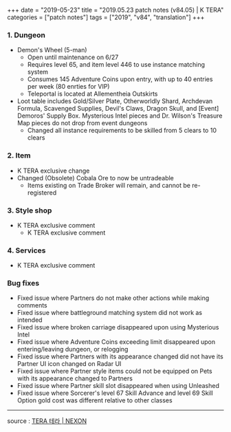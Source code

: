 +++
date = "2019-05-23"
title = "2019.05.23 patch notes (v84.05) | K TERA"
categories = ["patch notes"]
tags = ["2019", "v84", "translation"]
+++

### 1. Dungeon
- Demon's Wheel (5-man)
  - Open until maintenance on 6/27
  - Requires level 65, and item level 446 to use instance matching system
  - Consumes 145 Adventure Coins upon entry, with up to 40 entries per week (80 enrties for VIP)
  - Teleportal is located at Allementheia Outskirts
- Loot table includes Gold/Silver Plate, Otherworldly Shard, Archdevan Formula, Scavenged Supplies, Devil's Claws, Dragon Skull, and [Event] Demoros' Supply Box. Mysterious Intel pieces and Dr. Wilson's Treasure Map pieces do not drop from event dungeons
  - Changed all instance requirements to be skilled from 5 clears to 10 clears

### 2. Item
- K TERA exclusive change
- Changed (Obsolete) Cobala Ore to now be untradeable
  - Items existing on Trade Broker will remain, and cannot be re-registered

### 3. Style shop
- K TERA exclusive comment
  - K TERA exclusive comment

### 4. Services
- K TERA exclusive comment

### Bug fixes
- Fixed issue where Partners do not make other actions while making comments
- Fixed issue where battleground matching system did not work as intended
- Fixed issue where broken carriage disappeared upon using Mysterious Intel
- Fixed issue where Adventure Coins exceeding limit disappeared upon entering/leaving dungeon, or relogging
- Fixed issue where Partners with its appearance changed did not have its Partner UI icon changed on Radar UI
- Fixed issue where Partner style items could not be equipped on Pets with its appearance changed to Partners
- Fixed issue where Partner skill slot disappeared when using Unleashed
- Fixed issue where Sorcerer's level 67 Skill Advance and level 69 Skill Option gold cost was different relative to other classes

----

source : [TERA 테라 | NEXON](http://tera.nexon.com/news/update/view.aspx?n4articlesn=394)
